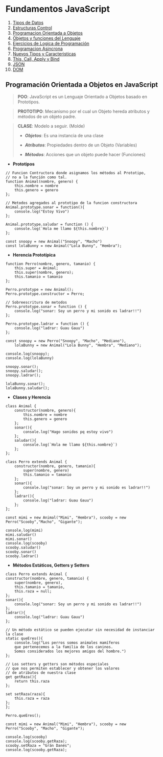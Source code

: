 # Fundamentos JavaScript

1.  [Tipos de Datos](01_tipos_de_datos.md)
1.  [Estructuras Control](02_estructuras_control.md)
1.  [Programacion Orientada a Objetos](03_poo.md)
1.  [Objetos y funciones del Lenguaje](04_objetos_y_funciones.md)
1.  [Ejercicios de Logica de Programación](05_ejercicios_logica.md)
1.  [Programacion Asincrona](06_programacion_asincrona.md)
1.  [Nuevos Tipos y Caracteristicas](07_nuevos_tipos_y_caracteristicas.md)
1.  [This, Call, Apply y Bind](08_this_call_apply_bind.md)
1.  [JSON](09_json.md)
1.  [DOM](10_dom.md)

## Programación Orientada a Objetos en JavaScript

> **POO**: JavaScript es un Lenguaje Orientado a Objetos basado en Prototipos.

> **PROTOTIPO**: Mecanismo por el cual un Objeto hereda atributos y métodos de un objeto padre.

> **CLASE**: Modelo a seguir. (Molde)
>
> -   _**Objetos**_: Es una instancia de una clase
>
> -   _**Atributos**_: Propiedades dentro de un Objeto (Variables)
>
> -   _**Métodos**_: Acciones que un objeto puede hacer (Funciones)

-   **Prototipos**

```
// Funcion Contructora donde asignamos los métodos al Prototipo,
// no a la función como tal.
function Animal(nombre, genero) {
    this.nombre = nombre
    this.genero = genero
};

// Metodos agregados al prototipo de la funcion constructora
Animal.prototype.sonar = function(){
    console.log("Estoy Vivo")
};

Animal.prototype.saludar = function () {
    console.log(`Hola me llamo ${this.nombre}`)
};

const snoopy = new Animal("Snoopy", "Macho")
const lolaBunny = new Animal("Lola Bunny", "Hembra");
```

-   **Herencia Prototípica**

```
function Perro(nombre, genero, tamanio) {
    this.super = Animal;
    this.super(nombre, genero);
    this.tamanio = tamanio
};

Perro.prototype = new Animal();
Perro.prototype.constructor = Perro;

// Sobreescritura de metodos
Perro.prototype.sonar = function () {
    console.log("sonar: Soy un perro y mi sonido es ladrar!!")
};

Perro.prototype.ladrar = function () {
    console.log("ladrar: Guau Gauu")
};

const snoopy = new Perro("Snoopy", "Macho", "Mediano"),
    lolaBunny = new Animal("Lola Bunny", "Hembra", "Mediano");

console.log(snoopy);
console.log(lolaBunny)

snoopy.sonar();
snoopy.saludar();
snoopy.ladrar();

lolaBunny.sonar();
lolaBunny.saludar();
```

-   **Clases y Herencia**

```
class Animal {
    constructor(nombre, genero){
        this.nombre = nombre
        this.genero = genero
    };
    sonar(){
        console.log("Hago sonidos pq estoy vivo")
    };
    saludar(){
        console.log(`Hola me llamo ${this.nombre}`)
    };
};

class Perro extends Animal {
    constructor(nombre, genero, tamanio){
        super(nombre, genero)
        this.tamanio = tamanio
    };
    sonar(){
        console.log("sonar: Soy un perro y mi sonido es ladrar!!")
    };
    ladrar(){
        console.log("ladrar: Guau Gauu")
    };
};

const mimi = new Animal("Mimi", "Hembra"), scooby = new Perro("Scooby","Macho", "Gigante");

console.log(mimi)
mimi.saludar()
mimi.sonar()
console.log(scooby)
scooby.saludar()
scooby.sonar()
scooby.ladrar()
```

-   **Métodos Estáticos, Getters y Setters**

```
class Perro extends Animal {
constructor(nombre, genero, tamanio) {
    super(nombre, genero),
    this.tamanio = tamanio,
    this.raza = null;
};
sonar(){
    console.log("sonar: Soy un perro y mi sonido es ladrar!!")
};
ladrar(){
    console.log("ladrar: Guau Gauu")
};

// Un método estático se pueden ejecutar sin necesidad de instanciar la clase
static queEres(){
    console.log("Los perros somos animales mamíferos
    que pertenecemos a la familia de los caninos.
    Somos considerados los mejores amigos del hombre.")
};

// Los setters y getters son métodos especiales
// que nos permiten establecer y obtener los valores
// de atributos de nuestra clase
get getRaza(){
    return this.raza
};

set setRaza(raza){
    this.raza = raza
};
};

Perro.queEres();

const mimi = new Animal("Mimi", "Hembra"), scooby = new Perro("Scooby", "Macho", "Gigante");

console.log(scooby)
console.log(scooby.getRaza);
scooby.setRaza = "Grán Danés";
console.log(scooby.getRaza);
```
